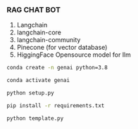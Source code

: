 ### RAG CHAT BOT
  1. Langchain
  2. langchain-core
  3. langchain-community
  4. Pinecone (for vector database)
  5. HiggingFace Opensource model for llm

```bash
conda create -n genai python=3.8
```

```bash
conda activate genai
```

```bash
python setup.py
```


```bash
pip install -r requirements.txt
```

```bash
python template.py
```

